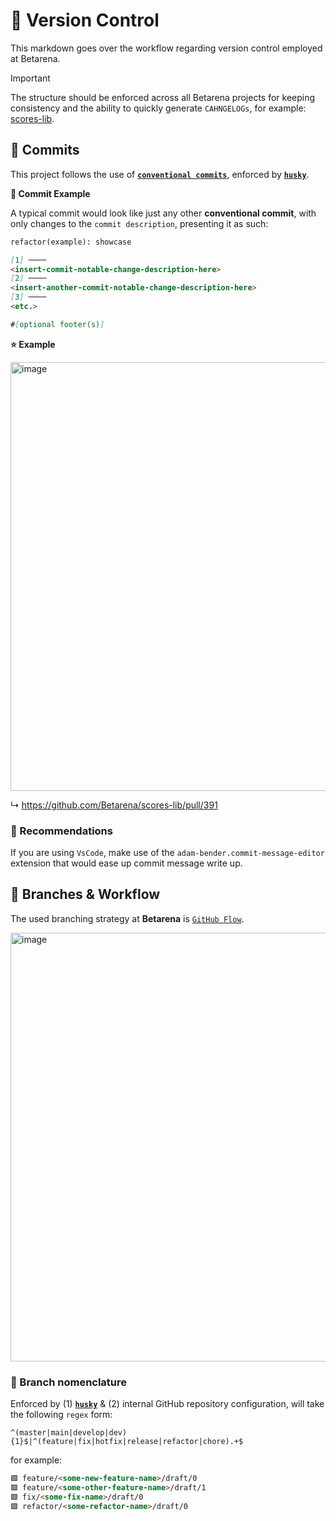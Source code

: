# 🔀 Version Control

This markdown goes over the workflow regarding version control employed at Betarena.

> [!IMPORTANT]
> The structure should be enforced across all Betarena projects for keeping consistency and the ability to quickly generate `CAHNGELOGs`, for example: [scores-lib](https://github.com/Betarena/scores-lib/blob/main/CHANGELOG.md).

## 📝 Commits

This project follows the use of [**`conventional commits`**](https://www.conventionalcommits.org/en/v1.0.0/), enforced by [**`husky`**](https://github.com/typicode/husky).

**📌 Commit Example**

A typical commit would look like just any other **conventional commit**, with only changes to the `commit description`, presenting it as such:

```md
refactor(example): showcase

[1] ────
<insert-commit-notable-change-description-here>
[2] ────
<insert-another-commit-notable-change-description-here>
[3] ────
<etc.>

#[optional footer(s)]
```

**⭐️ Example**

<img 
  width="686" 
  alt="image" 
  src="https://github.com/user-attachments/assets/76b2224b-65e8-41d1-ae78-45bd3d660322"
/>

↳ https://github.com/Betarena/scores-lib/pull/391

### 💠 Recommendations

If you are using `VsCode`, make use of the `adam-bender.commit-message-editor` extension that would ease up commit message write up.

## 🔀 Branches & Workflow

The used branching strategy at **Betarena** is [`GitHub Flow`](https://docs.github.com/en/get-started/using-github/github-flow).

<img 
  width="686" 
  alt="image" 
  src="https://github.com/user-attachments/assets/58956977-aac1-4125-8445-9dddaac8ad9c"
/>

### 💠 Branch nomenclature

Enforced by (1) [**`husky`**](https://github.com/typicode/husky) & (2) internal GitHub repository configuration, will take the following `regex` form:

`^(master|main|develop|dev){1}$|^(feature|fix|hotfix|release|refactor|chore).+$`

for example:

```markdown
🟩 feature/<some-new-feature-name>/draft/0
🟩 feature/<some-other-feature-name>/draft/1
🟩 fix/<some-fix-name>/draft/0
🟩 refactor/<some-refactor-name>/draft/0
```
